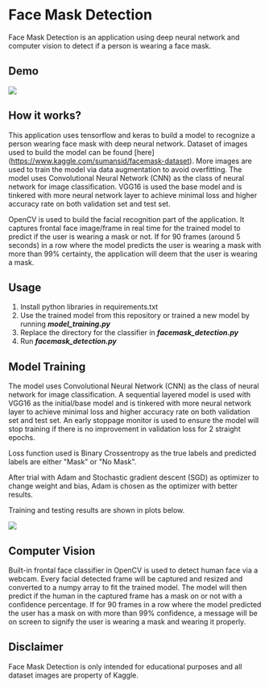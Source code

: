 # Face Mask Detection
Face Mask Detection is an application using deep neural network and computer vision to detect if a person is wearing a face mask.

## Demo
<img src="./misc/maskdemo.gif"/>

## How it works?
This application uses tensorflow and keras to build a model to recognize a person wearing face mask with deep neural network. Dataset of images used to build the model can be found [here] (https://www.kaggle.com/sumansid/facemask-dataset). More images are used to train the model via data augmentation to avoid overfitting. The model uses Convolutional Neural Network (CNN) as the class of neural network for image classification. VGG16 is used the base model and is tinkered with more neural network layer to achieve minimal loss and higher accuracy rate on both validation set and test set. 

OpenCV is used to build the facial recognition part of the application. It captures frontal face image/frame in real time for the trained model to predict if the user is wearing a mask or not. If for 90 frames (around 5 seconds) in a row where the model predicts the user is wearing a mask with more than 99% certainty, the application will deem that the user is wearing a mask.

## Usage
1. Install python libraries in requirements.txt
2. Use the trained model from this repository or trained a new model by running <b><i>model_training.py</i></b>
3. Replace the directory for the classifier in <b><i>facemask_detection.py</i></b>
3. Run <b><i>facemask_detection.py</i></b> 

## Model Training 
The model uses Convolutional Neural Network (CNN) as the class of neural network for image classification. A sequential layered model is used with VGG16 as the initial/base model and is tinkered with more neural network layer to achieve minimal loss and higher accuracy rate on both validation set and test set. An early stoppage monitor is used to ensure the model will stop training if there is no improvement in validation loss for 2 straight epochs.

Loss function used is Binary Crossentropy as the true labels and predicted labels are either "Mask" or "No Mask".

After trial with Adam and Stochastic gradient descent (SGD) as optimizer to change weight and bias, Adam is chosen as the optimizer with better results.

Training and testing results are shown in plots below.

<img src="./misc/training_result.png"/>

## Computer Vision
Built-in frontal face classifier in OpenCV is used to detect human face via a webcam. Every facial detected frame will be captured and resized and converted to a numpy array to fit the trained model. The model will then predict if the human in the captured frame has a mask on or not with a confidence percentage. If for 90 frames in a row where the model predicted the user has a mask on with more than 99% confidence, a message will be on screen to signify the user is wearing a mask and wearing it properly.


## Disclaimer
Face Mask Detection is only intended for educational purposes and all dataset images are property of Kaggle.